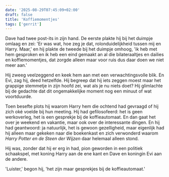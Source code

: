 ```yaml
---
date: '2025-08-29T07:45:09+02:00'
draft: false
title: 'Koffiemomentjes'
tags: ['gerrit']
---
```


Dave had twee post-its in zijn hand. De eerste plakte hij bij het duimpje omlaag en zei: 'Er was wat, hoe zeg je dat, rolonduidelijkheid tussen mij en Harry. Maar,' en hij plakte de tweede bij het duimpje omhoog, 'ik heb met hem gesproken en ik heb een eind gemaakt an al die bilateraaltjes en dailies en koffiemomentjes, dat zorgde alleen maar voor ruis dus daar doen we niet meer aan.'

Hij zweeg veelzeggend en keek hem aan met een verwachtingsvolle blik. En Evi, zag hij, deed hetzelfde. Hij begreep dat hij iets zeggen moest maar het grappige stemmetje in zijn hoofd zei, wat als je nu niets doet? Hij glimlachte bij de gedachte dat dit ongemakkelijke moment nog een minuut of wat voortduurde.

Toen besefte plots hij waarom Harry hem die ochtend had gevraagd of hij zich oké voelde bij hun meeting. Hij had gefilosofeerd: het is geen werkoverleg, het is een gesprekje bij de koffieautomaat. En dan gaat het over je weekend en vakantie, maar ook over de interessante dingen. En hij had geantwoord: ja natuurlijk, het is gewoon gezelligheid, maar eigenlijk had hij alleen maar gekeken naar die boekenkast en zich verwonderd waarom *Harry Potter en de Steen der Wijzen* daar helemaal alleen stond.

Hij was, zonder dat hij er erg in had, pion geworden in een politiek schaakspel, met koning Harry aan de ene kant en Dave en koningin Evi aan de andere. 

'Luister,' begon hij, 'het zijn maar gesprekjes bij de koffieautomaat.'